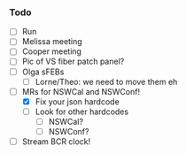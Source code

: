 ### Todo

- [ ] Run
- [ ] Melissa meeting
- [ ] Cooper meeting
- [ ] Pic of VS fiber patch panel?
- [ ] Olga sFEBs
   - [ ] Lorne/Theo: we need to move them eh
- [ ] MRs for NSWCal and NSWConf!
   - [x] Fix your json hardcode
   - [ ] Look for other hardcodes
      - [ ] NSWCal?
      - [ ] NSWConf?
- [ ] Stream BCR clock!
